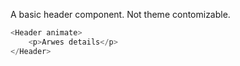 A basic header component. Not theme contomizable.

```javascript
<Header animate>
    <p>Arwes details</p>
</Header>
```
